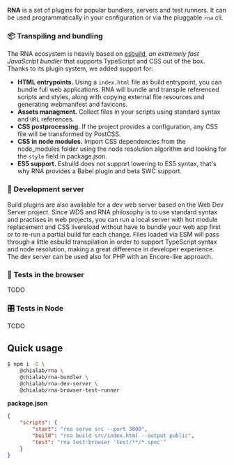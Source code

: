 **RNA** is a set of plugins for popular bundlers, servers and test runners. It can be used programmatically in your configuration or via the pluggable `rna` cli.

### 📦 Transpiling and bundling

The RNA ecosystem is heavily based on [esbuild](https://esbuild.github.io/), *an extremely fast JavaScript bundler* that supports TypeScript and CSS out of the box. Thanks to its plugin system, we added support for:

* **HTML entrypoints.** Using a `index.html` file as build entrypoint, you can bundle full web applications. RNA will bundle and transpile referenced scripts and styles, along with copying external file resources and generating webmanifest and favicons.
* **Assets managment.** Collect files in your scripts using standard syntax and `URL` references.
* **CSS postprocessing.** If the project provides a configuration, any CSS file will be transformed by PostCSS.
* **CSS in node modules.** Import CSS dependencies from the node_modules folder using the node resolution algorithm and looking for the `style` field in package.json.
* **ES5 support.** Esbuild does not support lowering to ES5 syntax, that's why RNA provides a Babel plugin and beta SWC support.

### 🚀 Development server

Build plugins are also available for a dev web server based on the Web Dev Server project. Since WDS and RNA philosophy is to use standard syntax and practises in web projects, you can run a local server with hot module replacement and CSS livereload without have to bundle your web app first or to re-run a partial build for each change. Files loaded via ESM will pass through a little esbuild transpilation in order to support TypeScript syntax and node resolution, making a great difference in developer experience. The dev server can be used also for PHP with an Encore-like approach.

### 🧭 Tests in the browser

TODO

### 🎛 Tests in Node

TODO

## Quick usage

```sh
$ npm i -D \
    @chialab/rna \
    @chialab/rna-bundler \
    @chialab/rna-dev-server \
    @chialab/rna-browser-test-runner
```

**package.json**
```json
{
    "scripts": {
        "start": "rna serve src --port 3000",
        "build": "rna build src/index.html --output public",
        "test": "rna test:browser 'test/**/*.spec'"
    }
}

